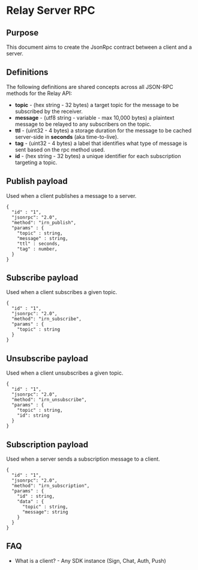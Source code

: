 # Relay Server RPC

## Purpose

This document aims to create the JsonRpc contract between a client and a server.

## Definitions

The following definitions are shared concepts across all JSON-RPC methods for the Relay API:

- **topic** - (hex string - 32 bytes) a target topic for the message to be subscribed by the receiver.
- **message** - (utf8 string - variable - max 10,000 bytes) a plaintext message to be relayed to any subscribers on the topic.
- **ttl** - (uint32 - 4 bytes) a storage duration for the message to be cached server-side in **seconds** (aka time-to-live).
- **tag** - (uint32 - 4 bytes) a label that identifies what type of message is sent based on the rpc method used.
- **id** - (hex string - 32 bytes) a unique identifier for each subscription targeting a topic.

## Publish payload

Used when a client publishes a message to a server.

```jsonc
{
  "id" : "1",
  "jsonrpc": "2.0",
  "method": "irn_publish",
  "params" : {
    "topic" : string,
    "message" : string,
    "ttl" : seconds,
    "tag" : number,
  }
}
```

## Subscribe payload

Used when a client subscribes a given topic.

```jsonc
{
  "id" : "1",
  "jsonrpc": "2.0",
  "method": "irn_subscribe",
  "params" : {
    "topic" : string
  }
}
```

## Unsubscribe payload

Used when a client unsubscribes a given topic.

```jsonc
{
  "id" : "1",
  "jsonrpc": "2.0",
  "method": "irn_unsubscribe",
  "params" : {
    "topic" : string,
    "id": string
  }
}
```

## Subscription payload

Used when a server sends a subscription message to a client.

```jsonc
{
  "id" : "1",
  "jsonrpc": "2.0",
  "method": "irn_subscription",
  "params" : {
    "id" : string,
    "data" : {
      "topic" : string,
      "message": string
    }
  }
}
```

## FAQ

- What is a client? - Any SDK instance (Sign, Chat, Auth, Push)
